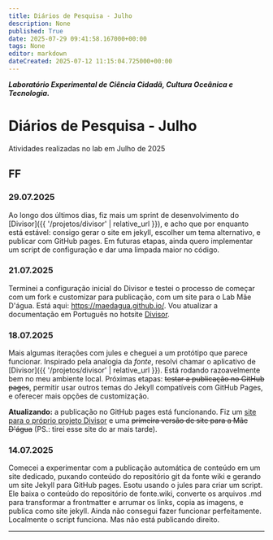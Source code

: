 ```yaml
---
title: Diários de Pesquisa - Julho
description: None
published: True
date: 2025-07-29 09:41:58.167000+00:00
tags: None
editor: markdown
dateCreated: 2025-07-12 11:15:04.725000+00:00
---
```


***Laboratório Experimental de Ciência Cidadã, Cultura Oceânica e Tecnologia.***


# Diários de Pesquisa - Julho

Atividades realizadas no lab em Julho de 2025

## FF 

### 29.07.2025

Ao longo dos últimos dias, fiz mais um sprint de desenvolvimento do [Divisor]({{ '/projetos/divisor' | relative_url }}), e acho que por enquanto está estável: consigo gerar o site em jekyll, escolher um tema alternativo, e publicar com GitHub pages. Em futuras etapas, ainda quero implementar um script de configuração e dar uma limpada maior no código.

### 21.07.2025

Terminei a configuração inicial do Divisor e testei o processo de começar com um fork e customizar para publicação, com um site para o Lab Mãe D'água. Está aqui: https://maedagua.github.io/. Vou atualizar a documentação em Português no hotsite [Divisor](https://fonte-wiki.github.io/Divisor/).

### 18.07.2025

Mais algumas iterações com jules e cheguei a um protótipo que parece funcionar. Inspirado pela analogia da *fonte*, resolvi chamar o aplicativo de [Divisor]({{ '/projetos/divisor' | relative_url }}). Está rodando razoavelmente bem no meu ambiente local. Próximas etapas: ~~testar a publicação no GitHub pages~~, permitir usar outros temas do Jekyll compatíveis com GitHub Pages, e oferecer mais opções de customização.

**Atualizando:** a publicação no GitHub pages está funcionando. Fiz um [site para o próprio projeto Divisor](https://fonte-wiki.github.io/Divisor/) e uma ~~primeira versão de site para a Mãe D'água~~ (PS.: tirei esse site do ar mais tarde).

### 14.07.2025

Comecei a experimentar com a publicação automática de conteúdo em um site dedicado, puxando conteúdo do repositório git da fonte wiki e gerando um site Jekyll para GitHub pages. Esotu usando o jules para criar um script. Ele baixa o conteúdo do repositório de fonte.wiki, converte os arquivos .md para transformar a frontmatter e arrumar os links, copia as imagens, e publica como site jekyll. Ainda não consegui fazer funcionar perfeitamente. Localmente o script funciona. Mas não está publicando direito.

---